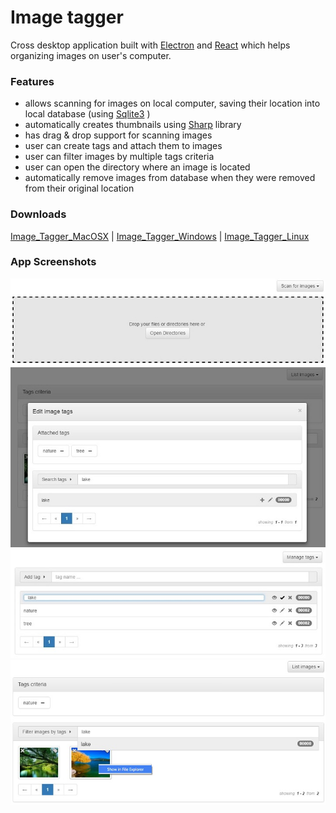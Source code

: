 # Image tagger
Cross desktop application built with [Electron](http://electron.atom.io/) and [React](https://facebook.github.io/react/)
which helps organizing images on user's computer.

### Features

*  allows scanning for images on local computer, saving their location into local database (using [Sqlite3](https://github.com/mapbox/node-sqlite3) )
*  automatically creates thumbnails using [Sharp](https://github.com/lovell/sharp) library
*  has drag & drop support for scanning images
*  user can create tags and attach them to images
*  user can filter images by multiple tags criteria
*  user can open the directory where an image is located
*  automatically remove images from database when they were removed from their original location

### Downloads
[Image_Tagger_MacOSX](https://www.dropbox.com/s/5fqre6wjjj145ya/image_tagger-darwin-x64.zip?dl=0) |
[Image_Tagger_Windows](https://www.dropbox.com/s/p5i03m77z6ut84b/image_tagger-win32-x64.zip?dl=0) |
[Image_Tagger_Linux](https://www.dropbox.com/s/voi91mzpg38oug4/image_tagger-linux-x64.zip?dl=0)

### App Screenshots
![Scan images](https://raw.githubusercontent.com/catalin-enache/electron_image_tagger/master/app_snapshots/1_scan_images.jpg "Scan images")
![Attach tags to image](https://raw.githubusercontent.com/catalin-enache/electron_image_tagger/master/app_snapshots/2_attach_tags_to_image.jpg "Attach tags to image")
![Manage tags](https://raw.githubusercontent.com/catalin-enache/electron_image_tagger/master/app_snapshots/3_manage_tags.jpg "Manage tags")
![Filter images](https://raw.githubusercontent.com/catalin-enache/electron_image_tagger/master/app_snapshots/4_filter_images.jpg "Filter images")


